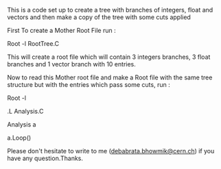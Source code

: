 This is a code set up to create a tree with branches of integers, float and vectors and then make a copy of the tree with some cuts applied

First To create a Mother Root File run :

Root -l RootTree.C

This will create a root file which will contain 3 integers branches, 3 float branches and 1 vector branch with 10 entries.

Now to read this Mother root file and make a Root file with the same tree structure but with the entries which pass some cuts, run :

Root -l

.L Analysis.C

Analysis a

a.Loop()

Please don't hesitate to write to me (debabrata.bhowmik@cern.ch) if you have any question.Thanks.
